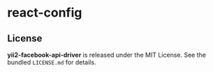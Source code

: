 # react-config

## License
**yii2-facebook-api-driver** is released under the MIT License. See the bundled `LICENSE.md` for details.
